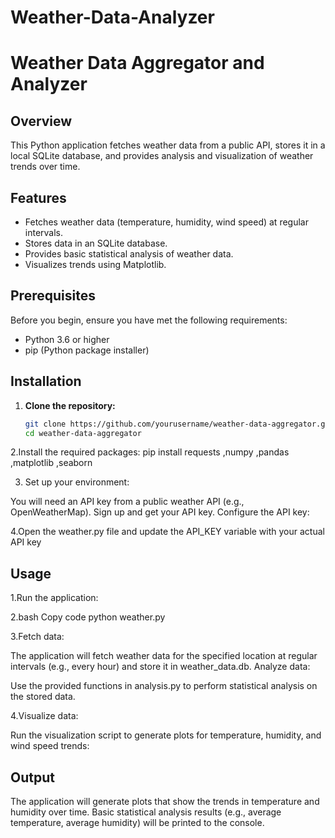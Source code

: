 # Weather-Data-Analyzer
# Weather Data Aggregator and Analyzer

## Overview
This Python application fetches weather data from a public API, stores it in a local SQLite database, and provides analysis and visualization of weather trends over time.

## Features
- Fetches weather data (temperature, humidity, wind speed) at regular intervals.
- Stores data in an SQLite database.
- Provides basic statistical analysis of weather data.
- Visualizes trends using Matplotlib.

## Prerequisites
Before you begin, ensure you have met the following requirements:
- Python 3.6 or higher
- pip (Python package installer)

## Installation

1. **Clone the repository:**
   ```bash
   git clone https://github.com/yourusername/weather-data-aggregator.git
   cd weather-data-aggregator

2.Install the required packages:
   pip install requests ,numpy ,pandas ,matplotlib ,seaborn

3. Set up your environment:

You will need an API key from a public weather API (e.g., OpenWeatherMap). Sign up and get your API key.
Configure the API key:

4.Open the weather.py file and update the API_KEY variable with your actual API key

## Usage
1.Run the application:

2.bash
Copy code
python weather.py

3.Fetch data:

The application will fetch weather data for the specified location at regular intervals (e.g., every hour) and store it in weather_data.db.
Analyze data:

Use the provided functions in analysis.py to perform statistical analysis on the stored data.

4.Visualize data:

Run the visualization script to generate plots for temperature, humidity, and wind speed trends:

## Output
The application will generate plots that show the trends in temperature and humidity over time.
Basic statistical analysis results (e.g., average temperature, average humidity) will be printed to the console.
